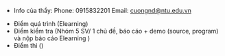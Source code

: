 + Info của thầy:
  Phone: 0915832201
  Email: cuongnd@ntu.edu.vn
* Điểm quá trình (Elearning)
* Điểm kiểm tra  (Nhóm 5 SV/ 1 chủ đề, báo cáo + demo (source, program) và nộp báo cáo Elearning )
* Điểm thi ()
